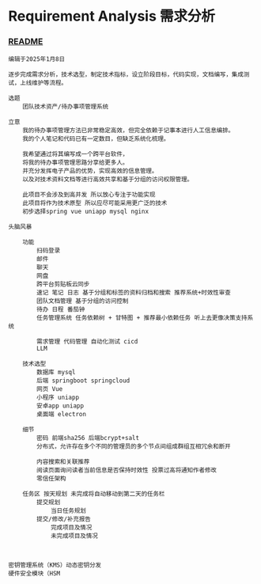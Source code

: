 # Requirement Analysis 需求分析
### [README](../../README.md)
    
    编辑于2025年1月8日

    逐步完成需求分析，技术选型，制定技术指标，设立阶段目标，代码实现，文档编写，集成测试，上线维护等流程。 

    选题
        团队技术资产/待办事项管理系统

    立意
        我的待办事项管理方法已非常稳定高效，但完全依赖于记事本进行人工信息编排。
        我的个人笔记和代码已有一定数目，但缺乏系统化梳理。

        我希望通过将其编写成一个跨平台软件，
        将我的待办事项管理思路分享给更多人。
        并充分发挥电子产品的优势，实现高效的信息管理。
        以及对技术资料文档等进行高效共享和基于分组的访问权限管理。

        此项目不会涉及到高并发 所以放心专注于功能实现
        此项目将作为技术原型 所以应尽可能采用更广泛的技术
        初步选择spring vue uniapp mysql nginx

    头脑风暴

        功能
            扫码登录
            邮件
            聊天
            网盘
            跨平台剪贴板云同步
            速记 笔记 日志 基于分组和标签的资料归档和搜索 推荐系统+时效性审查
            团队文档管理 基于分组的访问控制
            待办 日程 番茄钟
            任务管理系统 任务依赖树 + 甘特图 + 推荐最小依赖任务 听上去更像决策支持系统

            需求管理 代码管理 自动化测试 cicd
            LLM

        技术选型
            数据库 mysql
            后端 springboot springcloud
            网页 Vue
            小程序 uniapp
            安卓app uniapp
            桌面端 electron

        细节
            密码 前端sha256 后端bcrypt+salt
            分布式，允许存在多个不同的管理员的多个节点间组成群组互相冗余和断开

            内容搜索和关联推荐
            阅读页面询问读者当前信息是否保持时效性 投票过高将通知作者修改
            零信任架构

        任务区 按天规划 未完成将自动移动到第二天的任务栏
            提交规划  
                当日任务规划
            提交/修改/补充报告
                完成项目及情况
                未完成项目及情况
    


    密钥管理系统（KMS）动态密钥分发
    硬件安全模块（HSM

































